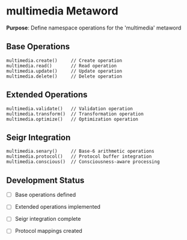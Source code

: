 # multimedia Metaword

**Purpose**: Define namespace operations for the 'multimedia' metaword

## Base Operations

```hyphos
multimedia.create()     // Create operation
multimedia.read()       // Read operation  
multimedia.update()     // Update operation
multimedia.delete()     // Delete operation
```

## Extended Operations

```hyphos
multimedia.validate()   // Validation operation
multimedia.transform()  // Transformation operation
multimedia.optimize()   // Optimization operation
```

## Seigr Integration

```hyphos
multimedia.senary()     // Base-6 arithmetic operations
multimedia.protocol()   // Protocol buffer integration
multimedia.conscious()  // Consciousness-aware processing
```

## Development Status

- [ ] Base operations defined
- [ ] Extended operations implemented  
- [ ] Seigr integration complete
- [ ] Protocol mappings created

